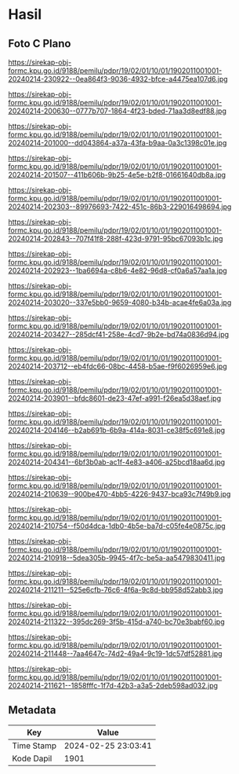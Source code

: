 # Hasil

## Foto C Plano

https://sirekap-obj-formc.kpu.go.id/9188/pemilu/pdpr/19/02/01/10/01/1902011001001-20240214-230922--0ea864f3-9036-4932-bfce-a4475ea107d6.jpg

https://sirekap-obj-formc.kpu.go.id/9188/pemilu/pdpr/19/02/01/10/01/1902011001001-20240214-200630--0777b707-1864-4f23-bded-71aa3d8edf88.jpg

https://sirekap-obj-formc.kpu.go.id/9188/pemilu/pdpr/19/02/01/10/01/1902011001001-20240214-201000--dd043864-a37a-43fa-b9aa-0a3c1398c01e.jpg

https://sirekap-obj-formc.kpu.go.id/9188/pemilu/pdpr/19/02/01/10/01/1902011001001-20240214-201507--411b606b-9b25-4e5e-b2f8-01661640db8a.jpg

https://sirekap-obj-formc.kpu.go.id/9188/pemilu/pdpr/19/02/01/10/01/1902011001001-20240214-202303--89976693-7422-451c-86b3-229016498694.jpg

https://sirekap-obj-formc.kpu.go.id/9188/pemilu/pdpr/19/02/01/10/01/1902011001001-20240214-202843--707f41f8-288f-423d-9791-95bc67093b1c.jpg

https://sirekap-obj-formc.kpu.go.id/9188/pemilu/pdpr/19/02/01/10/01/1902011001001-20240214-202923--1ba6694a-c8b6-4e82-96d8-cf0a6a57aa1a.jpg

https://sirekap-obj-formc.kpu.go.id/9188/pemilu/pdpr/19/02/01/10/01/1902011001001-20240214-203020--337e5bb0-9659-4080-b34b-acae4fe6a03a.jpg

https://sirekap-obj-formc.kpu.go.id/9188/pemilu/pdpr/19/02/01/10/01/1902011001001-20240214-203427--285dcf41-258e-4cd7-9b2e-bd74a0836d94.jpg

https://sirekap-obj-formc.kpu.go.id/9188/pemilu/pdpr/19/02/01/10/01/1902011001001-20240214-203712--eb4fdc66-08bc-4458-b5ae-f9f6026959e6.jpg

https://sirekap-obj-formc.kpu.go.id/9188/pemilu/pdpr/19/02/01/10/01/1902011001001-20240214-203901--bfdc8601-de23-47ef-a991-f26ea5d38aef.jpg

https://sirekap-obj-formc.kpu.go.id/9188/pemilu/pdpr/19/02/01/10/01/1902011001001-20240214-204146--b2ab691b-6b9a-414a-8031-ce38f5c691e8.jpg

https://sirekap-obj-formc.kpu.go.id/9188/pemilu/pdpr/19/02/01/10/01/1902011001001-20240214-204341--6bf3b0ab-ac1f-4e83-a406-a25bcd18aa6d.jpg

https://sirekap-obj-formc.kpu.go.id/9188/pemilu/pdpr/19/02/01/10/01/1902011001001-20240214-210639--900be470-4bb5-4226-9437-bca93c7f49b9.jpg

https://sirekap-obj-formc.kpu.go.id/9188/pemilu/pdpr/19/02/01/10/01/1902011001001-20240214-210754--f50d4dca-1db0-4b5e-ba7d-c05fe4e0875c.jpg

https://sirekap-obj-formc.kpu.go.id/9188/pemilu/pdpr/19/02/01/10/01/1902011001001-20240214-210918--5dea305b-9945-4f7c-be5a-aa5479830411.jpg

https://sirekap-obj-formc.kpu.go.id/9188/pemilu/pdpr/19/02/01/10/01/1902011001001-20240214-211211--525e6cfb-76c6-4f6a-9c8d-bb958d52abb3.jpg

https://sirekap-obj-formc.kpu.go.id/9188/pemilu/pdpr/19/02/01/10/01/1902011001001-20240214-211322--395dc269-3f5b-415d-a740-bc70e3babf60.jpg

https://sirekap-obj-formc.kpu.go.id/9188/pemilu/pdpr/19/02/01/10/01/1902011001001-20240214-211448--7aa4647c-74d2-49a4-9c19-1dc57df52881.jpg

https://sirekap-obj-formc.kpu.go.id/9188/pemilu/pdpr/19/02/01/10/01/1902011001001-20240214-211621--1858fffc-1f7d-42b3-a3a5-2deb598ad032.jpg


## Metadata

| Key        | Value               |
| ---------- | ------------------- |
| Time Stamp | 2024-02-25 23:03:41 |
| Kode Dapil | 1901                |



